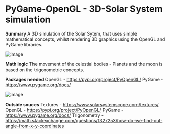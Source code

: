 # PyGame-OpenGL - 3D-Solar System simulation

**Summary**
A 3D simulation of the Solar Sytem, that uses simple mathematical concepts, whilst rendering 3D graphics using the OpenGL and PyGame libraries.

![image](https://github.com/user-attachments/assets/ca057413-6af3-499c-b49f-63208bd10ac3)

**Math logic**
The movement of the celestial bodies - Planets and the moon is based on the trigonometric concepts. 

**Packages needed**
OpenGL - https://pypi.org/project/PyOpenGL/
PyGame - https://www.pygame.org/docs/

![image](https://github.com/user-attachments/assets/902281dd-25f1-4dc9-9629-eac24902b58b)

**Outside souces**
Textures  - https://www.solarsystemscope.com/textures/
OpenGL - https://pypi.org/project/PyOpenGL/
PyGame - https://www.pygame.org/docs/
Trigonometry - https://math.stackexchange.com/questions/1327253/how-do-we-find-out-angle-from-x-y-coordinates
